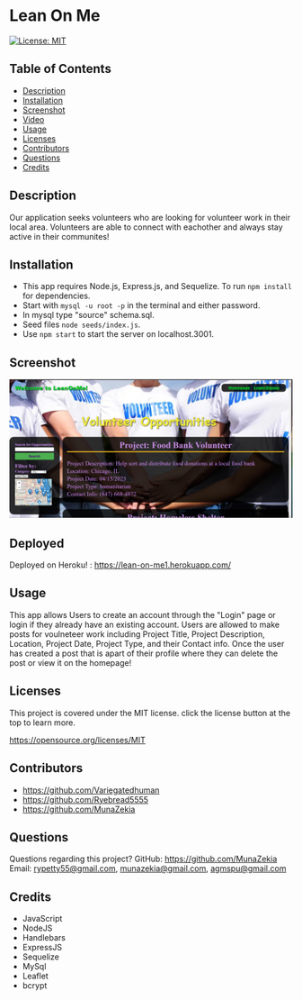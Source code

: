 # Lean On Me

[![License: MIT](https://img.shields.io/badge/License-MIT-yellow.svg)](https://opensource.org/licenses/MIT)

## Table of Contents

- [Description](#description)
- [Installation](#installation)
- [Screenshot](#screenshot)
- [Video](#video)
- [Usage](#usage)
- [Licenses](#license)
- [Contributors](#contributors)
- [Questions](#questions)
- [Credits](#credits)

## Description

Our application seeks volunteers who are looking for volunteer work in their local area. Volunteers are able to connect with eachother and always stay active in their communites!

## Installation

- This app requires Node.js, Express.js, and Sequelize. To run `npm install` for dependencies.
- Start with `mysql -u root -p` in the terminal and either password.
- In mysql type "source" schema.sql.
- Seed files `node seeds/index.js`.
- Use `npm start` to start the server on localhost.3001.

## Screenshot

![](./assets/Leanonme.png)

## Deployed

Deployed on Heroku! : https://lean-on-me1.herokuapp.com/

## Usage

This app allows Users to create an account through the "Login" page or login if they already have an existing account. Users are allowed to make posts for voulneteer work including Project Title, Project Description, Location, Project Date, Project Type, and their Contact info. Once the user has created a post that is apart of their profile where they can delete the post or view it on the homepage!

## Licenses

This project is covered under the MIT license. click the license button at the top to learn more.

https://opensource.org/licenses/MIT

## Contributors

- https://github.com/Variegatedhuman
- https://github.com/Ryebread5555
- https://github.com/MunaZekia

## Questions

Questions regarding this project?
GitHub: https://github.com/MunaZekia
Email: rypetty55@gmail.com, munazekia@gmail.com, agmspu@gmail.com

## Credits

- JavaScript
- NodeJS
- Handlebars
- ExpressJS
- Sequelize
- MySql
- Leaflet
- bcrypt
